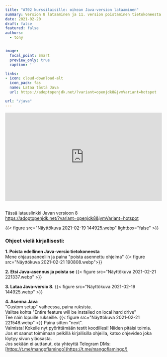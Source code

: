 ```yaml
---
title: "AT02 kurssilaisille: oikean Java-version lataaminen"
summary: Version 8 lataaminen ja 11. version poistaminen tietokoneesta.
date: 2021-02-20
draft: false
featured: false
authors:
  - tony


image:
  focal_point: Smart
  preview_only: true
  caption: ''

links:
- icon: cloud-download-alt
  icon_pack: fas
  name: Lataa tästä Java
  url: https://adoptopenjdk.net/?variant=openjdk8&jvmVariant=hotspot

url: "/java"
---
```

<div style="position: relative; padding-bottom: 56.25%; height: 0;">
<iframe 
src="https://www.loom.com/embed/55fa2974fa8e4a12a2c4cf3fe06142a7" 
loading="lazy" 
frameborder="0" 
webkitallowfullscreen mozallowfullscreen allowfullscreen style="position: absolute; top: 0; left: 0; width: 100%; height: 100%;"></iframe></div>

<br>

Tässä latauslinkki Javan versioon 8  
https://adoptopenjdk.net/?variant=openjdk8&jvmVariant=hotspot

{{< figure src="Näyttökuva 2021-02-19 144925.webp" lightbox="false" >}}

### Ohjeet vielä kirjallisesti:  
**1. Poista edellinen Java-versio tietokoneesta**   
Mene ohjauspaneeliin ja paina "poista asennettu ohjelma"
{{< figure src="Näyttökuva 2021-02-21 190808.webp">}}

**2. Etsi Java-asennus ja poista se**
{{< figure src="Näyttökuva 2021-02-21 221337.webp" >}}

**3. Lataa Java-versio 8.**
{{< figure src="Näyttökuva 2021-02-19 144925.webp" >}}

**4. Asenna Java**  
"Custom setup" vaiheessa, paina ruksista.  
Valitse kohta "Entire feature will be installed on local hard drive"  
Tee näin lopuille rukseille.
{{< figure src="Näyttökuva 2021-02-21 221548.webp" >}}
Paina sitten "next".  
Valmista! Kokeile nyt pyörittämään testit koodillesi! Niiden pitäisi toimia.  
Jos et saanut toimimaan pelkillä kirjallisilla ohjeilla, katso ohjevideo joka löytyy sivun yläosasta.  
Jos sekään ei auttanut, ota yhteyttä Telegram DMs:  
[https://t.me/mangoflamingo](https://t.me/mangoflamingo/)

